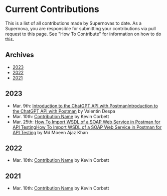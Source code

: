 # Current Contributions

This is a list of all contributions made by Supernovas to date. 
As a Supernova, you are responsible for submitting your contributions via pull request to this page.
See "How To Contribute" for information on how to do this.

## Archives
- [2023](https://github.com/Kcorb95/Postman-Supernova-Program-Resources/blob/main/pages/contributions/Current-Contributions.md#2023)
- [2022](https://github.com/Kcorb95/Postman-Supernova-Program-Resources/blob/main/pages/contributions/Current-Contributions.md#2022)
- [2021](https://github.com/Kcorb95/Postman-Supernova-Program-Resources/blob/main/pages/contributions/Current-Contributions.md#2021)

## 2023
- Mar. 9th: [Introduction to the ChatGPT API with PostmanIntroduction to the ChatGPT API with Postman](https://youtu.be/rlLwSr-wIAg) by Valentin Despa
- Mar. 10th: [Contribution Name](https://google.com/) by Kevin Corbett
- Mar. 25th: [How To Import WSDL of a SOAP Web Service in Postman for API TestingHow To Import WSDL of a SOAP Web Service in Postman for API Testing](https://youtu.be/k9oE4lDKcog) by Md Moeen Ajaz Khan

## 2022
- Mar. 10th: [Contribution Name](https://google.com/) by Kevin Corbett

## 2021
- Mar. 10th: [Contribution Name](https://google.com/) by Kevin Corbett
